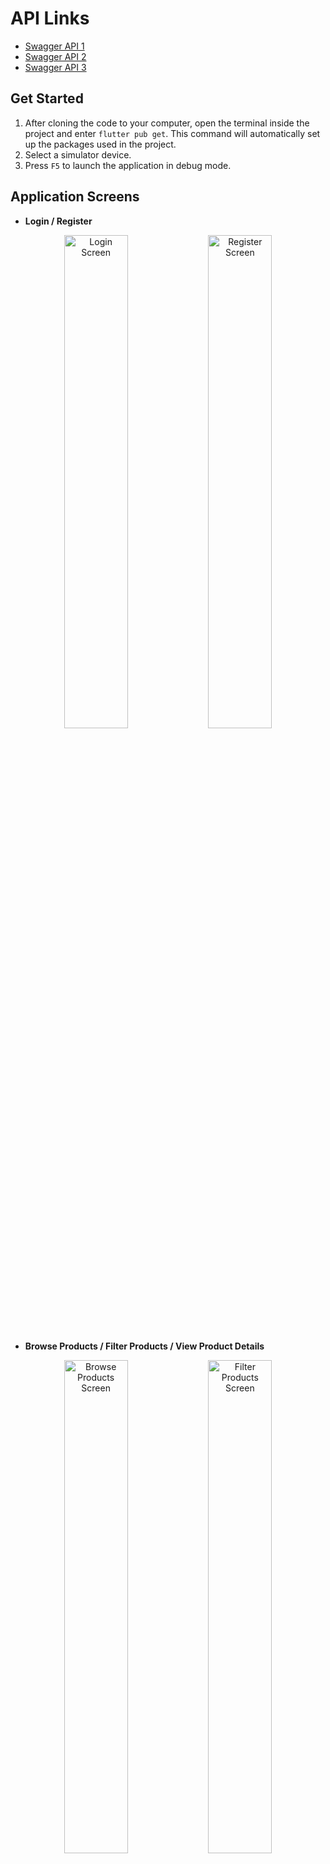 # API Links
- [Swagger API 1](http://phucha.duckdns.org:5001/swagger/index.html)
- [Swagger API 2](http://phucha.duckdns.org:7001/swagger/index.html)
- [Swagger API 3](http://phucha.duckdns.org:8001/swagger/index.html)

## Get Started
1. After cloning the code to your computer, open the terminal inside the project and enter `flutter pub get`. This command will automatically set up the packages used in the project.
2. Select a simulator device.
3. Press `F5` to launch the application in debug mode.

## Application Screens
- **Login / Register**
<div align="center">
    <img src="./assets/login.png" alt="Login Screen" width="45%">
    <img src="./assets/register.png" alt="Register Screen" width="45%">
</div>

- **Browse Products / Filter Products / View Product Details**
<div align="center">
    <img src="./assets/browse_product.png" alt="Browse Products Screen" width="45%">
    <img src="./assets/filter_product.png" alt="Filter Products Screen" width="45%">
    <img src="./assets/product_detail.png" alt="View Product Details Screen" width="45%">
</div>

- **Cart / CRUD Cart / Payment History**
<div align="center">
    <img src="./assets/cart.png" alt="Cart Screen" width="45%">
    <img src="./assets/history_payment.png" alt="Payment History Screen" width="45%">
    <img src="./assets/history_cart_detail.png" alt="History Cart Detail Screen" width="45%">
</div>

- **User / Change Password / Create & Update Shipping Information**
<div align="center">
    <img src="./assets/user_information.png" alt="User Information Screen" width="45%">
    <img src="./assets/user_shippingInformation.png" alt="User Shipping Information Screen" width="45%">
    <img src="./assets/change_pwd.png" alt="Change Password Screen" width="45%">
    <img src="./assets/create_shippingInformation.png" alt="Create Shipping Information Screen" width="45%">
</div>
